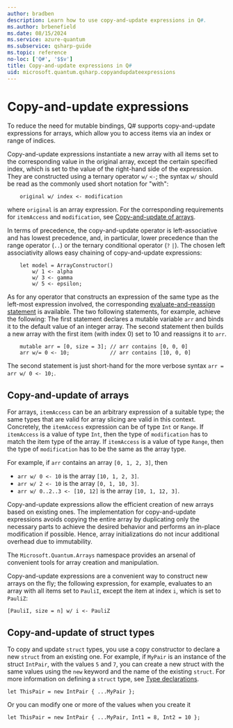 ```yaml
---
author: bradben
description: Learn how to use copy-and-update expressions in Q#.
ms.author: brbenefield
ms.date: 08/15/2024
ms.service: azure-quantum
ms.subservice: qsharp-guide
ms.topic: reference
no-loc: ['Q#', '$$v']
title: Copy-and-update expressions in Q#
uid: microsoft.quantum.qsharp.copyandupdateexpressions
---
```


# Copy-and-update expressions

To reduce the need for mutable bindings, Q# supports copy-and-update expressions for arrays, which allow you to access items via an index or range of indices.

Copy-and-update expressions instantiate a new array with all items set to the corresponding value in the original array, except the certain specified index, which is set to the value of the right-hand side of the expression.
They are constructed using a ternary operator `w/` `<-`; the syntax `w/` should be read as the commonly used short notation for "with":

```qsharp
    original w/ index <- modification
```

where `original` is an array expression. For the corresponding requirements for `itemAccess` and `modification`, see [Copy-and-update of arrays](#copy-and-update-of-arrays).

In terms of precedence, the copy-and-update operator is left-associative and has lowest precedence, and, in particular, lower precedence than the range operator (`..`) or the ternary conditional operator (`?` `|`).
The chosen left associativity allows easy chaining of copy-and-update expressions:

```qsharp
    let model = ArrayConstructor()
        w/ 1 <- alpha
        w/ 3 <- gamma
        w/ 5 <- epsilon;
```

As for any operator that constructs an expression of the same type as the left-most expression involved, the corresponding [evaluate-and-reassign statement](xref:microsoft.quantum.qsharp.variabledeclarationsandreassignments#evaluate-and-reassign-statements) is available.
The two following statements, for example, achieve the following: The first statement declares a mutable variable `arr` and binds it to the default value of an integer array. The second statement then builds a new array with the first item (with index 0) set to 10 and reassigns it to `arr`.

```qsharp
    mutable arr = [0, size = 3]; // arr contains [0, 0, 0]
    arr w/= 0 <- 10;             // arr contains [10, 0, 0] 
```

The second statement is just short-hand for the more verbose syntax `arr = arr w/ 0 <- 10;`.

## Copy-and-update of arrays

For arrays, `itemAccess` can be an arbitrary expression of a suitable type;
the same types that are valid for array slicing are valid in this context. Concretely, the `itemAccess` expression can be of type `Int` or `Range`. If `itemAccess` is a value of type `Int`, then the type of `modification` has to match the item type of the array. If `itemAccess` is a value of type `Range`, then the type of `modification` has to be the same as the array type.

For example, if `arr` contains an array `[0, 1, 2, 3]`, then

- `arr w/ 0 <- 10` is the array `[10, 1, 2, 3]`.
- `arr w/ 2 <- 10` is the array `[0, 1, 10, 3]`.
- `arr w/ 0..2..3 <- [10, 12]` is the array `[10, 1, 12, 3]`.

Copy-and-update expressions allow the efficient creation of new arrays based on existing ones.
The implementation for copy-and-update expressions avoids copying the entire array
by duplicating only the necessary parts to achieve the desired behavior and performs an in-place modification if possible. Hence, array initializations do not incur additional overhead due to immutability.

The `Microsoft.Quantum.Arrays` namespace provides an arsenal of convenient tools for array creation and manipulation.

Copy-and-update expressions are a convenient way to construct new arrays on the fly;
the following expression, for example, evaluates to an array with all items set to `PauliI`, except the item at index `i`, which is set to `PauliZ`:

```qsharp
[PauliI, size = n] w/ i <- PauliZ
```

## Copy-and-update of struct types

To copy and update `struct` types, you use a copy constructor to declare a new `struct` from an existing one. For example, if `MyPair` is an instance of the struct `IntPair`, with the values `5` and `7`, you can create a new struct with the same values using the `new` keyword and the name of the existing `struct`.  For more information on defining a `struct` type, see [Type declarations](xref:microsoft.quantum.qsharp.typedeclarations).

```qsharp
let ThisPair = new IntPair { ...MyPair };
```

Or you can modify one or more of the values when you create it

```qsharp
let ThisPair = new IntPair { ...MyPair, Int1 = 8, Int2 = 10 };
```
